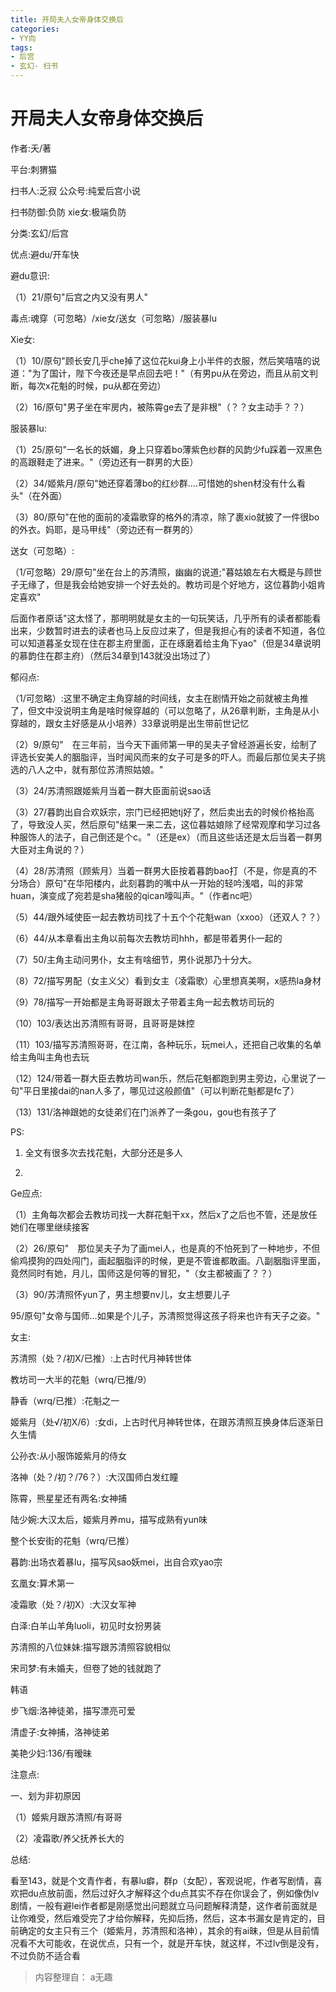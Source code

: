 ```yaml
---
title: 开局夫人女帝身体交换后
categories:
- YY向
tags:
- 后宫
- 玄幻- 扫书
---
```

# 开局夫人女帝身体交换后
作者:夭/著

平台:刺猬猫

扫书人:乏寂 公众号:纯爱后宫小说

扫书防御:负防 xie女:极端负防

分类:玄幻/后宫

优点:避du/开车快

避du意识:

（1）21/原句"后宫之内又没有男人"

毒点:魂穿（可忽略）/xie女/送女（可忽略）/服装暴lu

Xie女:

（1）10/原句"顾长安几乎che掉了这位花kui身上小半件的衣服，然后笑嘻嘻的说道："为了国计，陛下今夜还是早点回去吧！"（有男pu从在旁边，而且从前文判断，每次x花魁的时候，pu从都在旁边）

（2）16/原句"男子坐在牢房内，被陈霄ge去了是非根"（？？女主动手？？）

服装暴lu:

（1）25/原句"一名长的妖媚，身上只穿着bo薄紫色纱群的风韵少fu踩着一双黑色的高跟鞋走了进来。"（旁边还有一群男的大臣）

（2）34/姬紫月/原句"她还穿着薄bo的红纱群....可惜她的shen材没有什么看头"（在外面）

（3）80/原句"在他的面前的凌霜歌穿的格外的清凉，除了裹xio就披了一件很bo的外衣。妈耶，是马甲线"（旁边还有一群男的）

送女（可忽略）:

（1/可忽略）29/原句"坐在台上的苏清照，幽幽的说道;"暮姑娘左右大概是与顾世子无缘了，但是我会给她安排一个好去处的。教坊司是个好地方，这位暮韵小姐肯定喜欢"

后面作者原话"这太怪了，那明明就是女主的一句玩笑话，几乎所有的读者都能看出来，少数暂时进去的读者也马上反应过来了，但是我担心有的读者不知道，各位可以知道暮圣女现在住在郡主府里面，正在琢磨着给主角下yao"（但是34章说明的慕韵住在郡主府）（然后34章到143就没出场过了）

郁闷点:

（1/可忽略）:这里不确定主角穿越的时间线，女主在剧情开始之前就被主角推了，但文中没说明主角是啥时候穿越的（可以忽略了，从26章判断，主角是从小穿越的，跟女主好感是从小培养）33章说明是出生带前世记忆

（2）9/原句"　在三年前，当今天下画师第一甲的吴夫子曾经游遍长安，绘制了评选长安美人的胭脂评，当时闻风而来的女子可是多的吓人。而最后那位吴夫子挑选的八人之中，就有那位苏清照姑娘。"

（3）24/苏清照跟姬紫月当着一群大臣面前说sao话

（3）27/暮韵出自合欢妖宗，宗门已经把她tj好了，然后卖出去的时候价格抬高了，导致没人买，然后原句"结果一来二去，这位暮姑娘除了经常观摩和学习过各种服饰人的法子，自己倒还是个c。"（还是ex）（而且这些话还是太后当着一群男大臣对主角说的？）

（4）28/苏清照（顾紫月）当着一群男大臣按着暮韵bao打（不是，你是真的不分场合）原句"在华阳楼内，此刻暮韵的嘴中从一开始的轻吟浅唱，叫的非常huan，演变成了宛若是sha猪般的qican嚎叫声。"（作者nc吧）

（5）44/跟外域使臣一起去教坊司找了十五个个花魁wan（xxoo）（还双人？？）

（6）44/从本章看出主角以前每次去教坊司hhh，都是带着男仆一起的

（7）50/主角主动问男仆，女主有啥细节，男仆说那乃十分大。

（8）72/描写男配（女主义父）看到女主（凌霜歌）心里想真美啊，x感热la身材

（9）78/描写一开始都是主角哥哥跟太子带着主角一起去教坊司玩的

（10）103/表达出苏清照有哥哥，且哥哥是妹控

（11）103/描写苏清照哥哥，在江南，各种玩乐，玩mei人，还把自己收集的名单给主角叫主角也去玩

（12）124/带着一群大臣去教坊司wan乐，然后花魁都跑到男主旁边，心里说了一句"平日里接dai的nan人多了，哪见过这般颜值"（可以判断花魁都是fc了）

（13）131/洛神跟她的女徒弟们在门派养了一条gou，gou也有孩子了

PS:

1.  全文有很多次去找花魁，大部分还是多人

2.  

Ge应点:

（1）主角每次都会去教坊司找一大群花魁干xx，然后x了之后也不管，还是放任她们在哪里继续接客

（2）26/原句"　那位吴夫子为了画mei人，也是真的不怕死到了一种地步，不但偷鸡摸狗的四处闯门，画起胭脂评的时候，更是不管谁都敢画。八副胭脂评里面，竟然同时有她，月儿，国师这是何等的冒犯，"（女主都被画了？？）

（3）90/苏清照怀yun了，男主想要nv儿，女主想要儿子

95/原句"女帝与国师...如果是个儿子，苏清照觉得这孩子将来也许有天子之姿。"

女主:

苏清照（处？/初X/已推）:上古时代月神转世体

教坊司一大半的花魁（wrq/已推/9）

静香（wrq/已推）:花魁之一

姬紫月（处√/初X/6）:女di，上古时代月神转世体，在跟苏清照互换身体后逐渐日久生情

公孙衣:从小服饰姬紫月的侍女

洛神（处？/初？/76？）:大汉国师白发红瞳

陈霄，熊星星还有两名:女神捕

陆少婉:大汉太后，姬紫月养mu，描写成熟有yun味

整个长安街的花魁（wrq/已推）

暮韵:出场衣着暴lu，描写风sao妖mei，出自合欢yao宗

玄凰女:算术第一

凌霜歌（处？/初X）:大汉女军神

白泽:白羊山羊角luoli，初见时女扮男装

苏清照的八位妹妹:描写跟苏清照容貌相似

宋司梦:有未婚夫，但卷了她的钱就跑了

韩语

步飞烟:洛神徒弟，描写漂亮可爱

清虚子:女神捕，洛神徒弟

美艳少妇:136/有暧昧

注意点:

一、划为非初原因

（1）姬紫月跟苏清照/有哥哥

（2）凌霜歌/养父抚养长大的

总结:

看至143，就是个文青作者，有暴lu癖，群p（女配），客观说呢，作者写剧情，喜欢把du点放前面，然后过好久才解释这个du点其实不存在你误会了，例如像伪lv剧情，一般有避lei作者都是刚感觉出问题就立马问题解释清楚，这作者前面就是让你难受，然后难受完了才给你解释，先抑后扬，然后，这本书漏女是肯定的，目前确定的女主只有三个（姬紫月，苏清照和洛神），其余的有ai昧，但是从目前情况看不大可能收，在说优点，只有一个，就是开车快，就这样，不过lv倒是没有，不过负防不适合看


> 内容整理自： a无趣